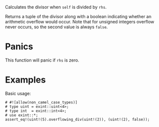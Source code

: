 Calculates the divisor when `self` is divided by `rhs`.

Returns a tuple of the divisor along with a boolean indicating whether an
arithmetic overflow would occur. Note that for unsigned integers overflow never
occurs, so the second value is always `false`.

# Panics

This function will panic if `rhs` is zero.

# Examples

Basic usage:

```
# #![allow(non_camel_case_types)]
# type uint = exint::uint<4>;
# type int  = exint::int<4>;
# use exint::*;
assert_eq!(uint!(5).overflowing_div(uint!(2)), (uint!(2), false));
```
